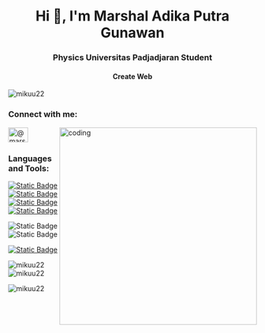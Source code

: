 
<h1 align="center">Hi 👋, I'm Marshal Adika Putra Gunawan</h1>
<h3 align="center">Physics Universitas Padjadjaran Student</h3>
<h4 align="center"> Create Web </h4>

<p align="left"> <img src="https://komarev.com/ghpvc/?username=mikuu22&label=Profile%20views&color=0e75b6&style=flat" alt="mikuu22" /> </p>

<h3 align="left">Connect with me:</h3>
<p align="left">
 <img align="right" alt="coding" width="400" src="[![image](https://github.com/mikuu22/mikuu22/assets/157867566/2ba9652e-c0c4-4f82-9126-e89437ae1415)](https://cdn.dribbble.com/users/1059583/screenshots/4171367/coding-freak.gif)"></img>


<a href="https://instagram.com/@marshaladika22" target="blank"><img align="center" src="https://raw.githubusercontent.com/rahuldkjain/github-profile-readme-generator/master/src/images/icons/Social/instagram.svg" alt="@marshaladika22" height="30" width="40" /></a>
</p>

<h3 align="left">Languages and Tools:</h3>
<p align="left"> <a href="https://getbootstrap.com" target="_blank" rel="noreferrer"> <img alt="Static Badge" src="https://img.shields.io/badge/BOOTSTRAP-purple?style=for-the-badge&logo=HTML">
 </a> <a href="https://www.w3schools.com/css/" target="_blank" rel="noreferrer"> <img alt="Static Badge" src="https://img.shields.io/badge/CSS-blue?style=for-the-badge&logo=HTML">
<img alt="Static Badge" src="https://img.shields.io/badge/FIGMA-%23000?style=for-the-badge&logo=HTML">
 </a> <a href="https://git-scm.com/" target="_blank" rel="noreferrer"> <img alt="Static Badge" src="https://img.shields.io/badge/GIT-%23a95916?style=for-the-badge&logo=HTML&logoColor=white">

 </a> <img alt="Static Badge" src="https://img.shields.io/badge/PHOTOSHOP-2e9eaf?style=for-the-badge&logo=HTML&logoColor=white">
 </a><img alt="Static Badge" src="https://img.shields.io/badge/PYTHON-orange?style=for-the-badge&logo=HTML&logoColor=white">

 </a> <a href="https://tailwindcss.com/" target="_blank" rel="noreferrer"> <img alt="Static Badge" src="https://img.shields.io/badge/TAILWINDCSS-%235087af?style=for-the-badge&logo=HTML&logoColor=white">
 </a> </p>

<p><img align="left" src="https://github-readme-stats.vercel.app/api/top-langs?username=mikuu22&show_icons=true&locale=en&layout=compact" alt="mikuu22" /></p>

<p>&nbsp;<img align="center" src="https://github-readme-stats.vercel.app/api?username=mikuu22&show_icons=true&locale=en" alt="mikuu22" /></p>

<p><img align="center" src="https://github-readme-streak-stats.herokuapp.com/?user=mikuu22&" alt="mikuu22" /></p>
